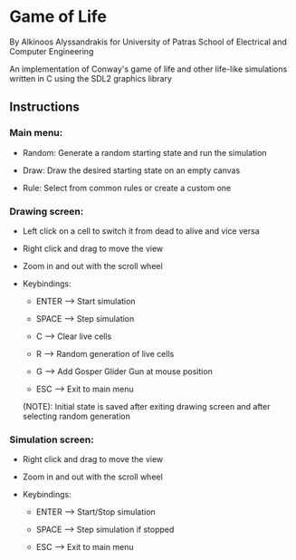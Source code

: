 # Game of Life

By Alkinoos Alyssandrakis for University of Patras School of Electrical and Computer Engineering

An implementation of Conway's game of life and other life-like simulations written in C using the SDL2 graphics library

## Instructions

### Main menu:

- Random: Generate a random starting state and run the simulation

- Draw: Draw the desired starting state on an empty canvas

- Rule: Select from common rules or create a custom one

### Drawing screen:

- Left click on a cell to switch it from dead to alive and vice versa

- Right click and drag to move the view

- Zoom in and out with the scroll wheel

- Keybindings:

  - ENTER --> Start simulation

  - SPACE --> Step simulation

  - C --> Clear live cells

  - R --> Random generation of live cells

  - G --> Add Gosper Glider Gun at mouse position

  - ESC --> Exit to main menu

  (NOTE): Initial state is saved after exiting drawing screen and after selecting random generation

### Simulation screen:

- Right click and drag to move the view

- Zoom in and out with the scroll wheel

- Keybindings:

  - ENTER --> Start/Stop simulation

  - SPACE --> Step simulation if stopped

  - ESC --> Exit to main menu
